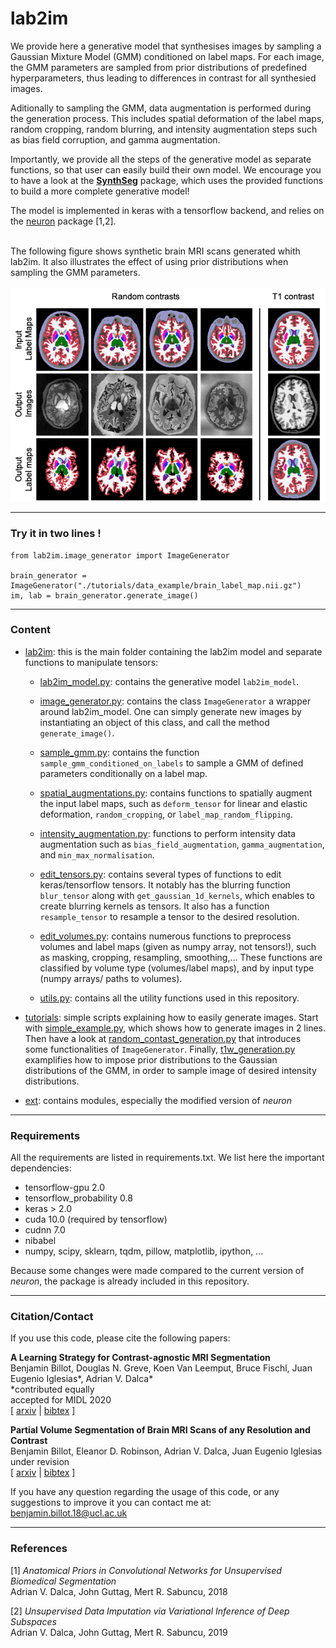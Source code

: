 # lab2im

We provide here a generative model that synthesises images by sampling a Gaussian Mixture Model (GMM) conditioned on 
label maps. For each image, the GMM parameters are sampled from prior distributions of predefined hyperparameters, thus
leading to differences in contrast for all synthesied images.

Aditionally to sampling the GMM, data augmentation is performed during the generation 
process. This includes spatial deformation of the label maps, random cropping, random blurring, and intensity
augmentation steps such as bias field corruption, and gamma augmentation.

Importantly, we provide all the steps of the generative model as separate functions, so that user can easily build their
own model. We encourage you to have a look at the **[SynthSeg](https://github.com/BBillot/SynthSeg)** package, which 
uses the provided functions to build a more complete generative model!

The model is implemented in keras with a tensorflow backend, and relies on the 
[neuron](https://github.com/adalca/neuron) package [1,2].

\
The following figure shows synthetic brain MRI scans generated whith lab2im. It also illustrates the effect of using 
prior distributions when sampling the GMM parameters.
\
\
![Generation examples](tutorials/data_example/figure.png)

----------------

### Try it in two lines !

```
from lab2im.image_generator import ImageGenerator

brain_generator = ImageGenerator("./tutorials/data_example/brain_label_map.nii.gz")
im, lab = brain_generator.generate_image()
```

----------------

### Content

- [lab2im](lab2im): this is the main folder containing the lab2im model and separate functions to manipulate tensors:

  - [lab2im_model.py](lab2im/lab2im_model.py): contains the generative model `lab2im_model`.
  
  - [image_generator.py](lab2im/image_generator.py): contains the class `ImageGenerator` a wrapper around lab2im_model. 
  One can simply generate new images by instantiating an object of this class, and call the method `generate_image()`.
  
  - [sample_gmm.py](lab2im/sample_gmm.py): contains the function `sample_gmm_conditioned_on_labels` to sample a GMM of 
  defined parameters conditionally on a label map.
  
  - [spatial_augmentations.py](lab2im/spatial_augmentation.py): contains functions to spatially augment the input label
  maps, such as `deform_tensor` for linear and elastic deformation, `random_cropping`, or `label_map_random_flipping`.
  
  - [intensity_augmentation.py](lab2im/intensity_augmentation.py): functions to perform intensity data augmentation such
  as `bias_field_augmentation`, `gamma_augmentation`, and `min_max_normalisation`.
   
  - [edit_tensors.py](lab2im/edit_tensors.py): contains several types of functions to edit keras/tensorflow tensors.
  It notably has the blurring function `blur_tensor` along with `get_gaussian_1d_kernels`, which enables to create 
  blurring kernels as tensors. It also has a function `resample_tensor` to resample a tensor to the desired resolution.
  
  - [edit_volumes.py](lab2im/edit_volumes.py): contains numerous functions to preprocess volumes and label maps (given as 
  numpy array, not tensors!), such as masking, cropping, resampling, smoothing,... These functions are classified by 
  volume type (volumes/label maps), and by input type (numpy arrays/ paths to volumes). 
  
  - [utils.py](lab2im/utils.py): contains all the utility functions used in this repository.
  
- [tutorials](/tutorials): simple scripts explaining how to easily generate images. Start with 
[simple_example.py](tutorials/simple_example.py), which shows how to generate images in 2 lines. Then have a look at
[random_contast_generation.py](tutorials/random_contast_generation.py) that introduces some functionalities of 
`ImageGenerator`. Finally, [t1w_generation.py](tutorials/t1w_generation.py) examplifies how to impose prior distributions 
to the Gaussian distributions of the GMM, in order to sample image of desired intensity distributions.


- [ext](ext): contains modules, especially the modified version of *neuron*


----------------

### Requirements

All the requirements are listed in requirements.txt. We list here the important dependencies:

- tensorflow-gpu 2.0
- tensorflow_probability 0.8
- keras > 2.0
- cuda 10.0 (required by tensorflow)
- cudnn 7.0
- nibabel
- numpy, scipy, sklearn, tqdm, pillow, matplotlib, ipython, ...

Because some changes were made compared to the current version of *neuron*, the package is already included in this
repository.


----------------

### Citation/Contact

If you use this code, please cite the following papers:

**A Learning Strategy for Contrast-agnostic MRI Segmentation** \
Benjamin Billot, Douglas N. Greve, Koen Van Leemput, Bruce Fischl, Juan Eugenio Iglesias*, Adrian V. Dalca* \
*contributed equally \
accepted for MIDL 2020 \
[ [arxiv](https://arxiv.org/abs/2003.01995) | [bibtex](bibtex.txt) ]

**Partial Volume Segmentation of Brain MRI Scans of any Resolution and Contrast** \
Benjamin Billot, Eleanor D. Robinson, Adrian V. Dalca, Juan Eugenio Iglesias \
under revision \
[ [arxiv](https://arxiv.org/abs/2004.10221) | [bibtex](bibtex.txt) ]

If you have any question regarding the usage of this code, or any suggestions to improve it you can contact me at:
benjamin.billot.18@ucl.ac.uk


----------------

### References

[1] *Anatomical Priors in Convolutional Networks for Unsupervised Biomedical Segmentation* \
Adrian V. Dalca, John Guttag, Mert R. Sabuncu, 2018

[2] *Unsupervised Data Imputation via Variational Inference of Deep Subspaces* \
Adrian V. Dalca, John Guttag, Mert R. Sabuncu, 2019